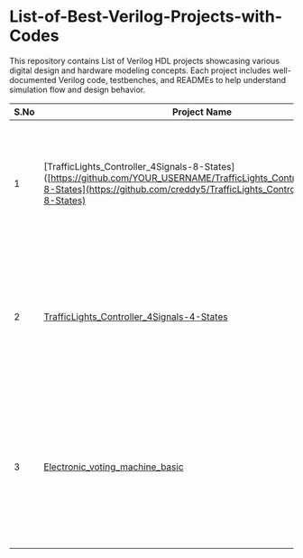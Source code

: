 # List-of-Best-Verilog-Projects-with-Codes
This repository contains List of Verilog HDL projects showcasing various digital design and hardware modeling concepts. Each project includes well-documented Verilog code, testbenches, and READMEs to help understand simulation flow and design behavior.


| S.No | Project Name | Description |
|------|---------------|--------------|
| 1 | [TrafficLights_Controller_4Signals-8-States]([https://github.com/YOUR_USERNAME/TrafficLights_Controller_4Signals-8-States](https://github.com/creddy5/TrafficLights_Controller_4Signals-8-States) | Verilog code for a traffic light controller using 8 states to manage four-way traffic with precise transitions. |
| 2 | [TrafficLights_Controller_4Signals-4-States]([https://github.com/YOUR_USERNAME/TrafficLights_Controller_4Signals-4-States](https://github.com/creddy5/TrafficLights_Controller_4Signals-4-States)) | Verilog code for a simplified 4-state traffic light controller that can be easily expanded for additional roads. |
| 3 | [Electronic_voting_machine_basic]([https://github.com/YOUR_USERNAME/Electronic_voting_machine_basic](https://github.com/creddy5/Electronic_voting_machine_basic)) | Implements a digital Electronic Voting Machine (EVM) using Verilog HDL with candidate vote counting and reset features. |
